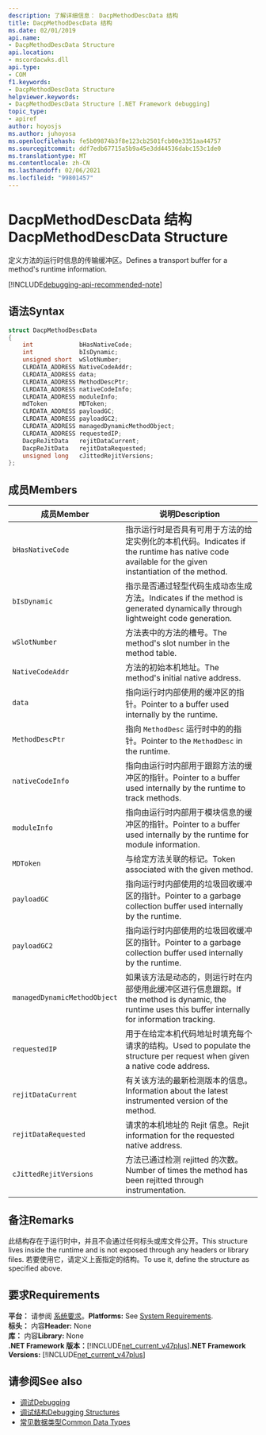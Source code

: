 ```yaml
---
description: 了解详细信息： DacpMethodDescData 结构
title: DacpMethodDescData 结构
ms.date: 02/01/2019
api.name:
- DacpMethodDescData Structure
api.location:
- mscordacwks.dll
api.type:
- COM
f1.keywords:
- DacpMethodDescData Structure
helpviewer.keywords:
- DacpMethodDescData Structure [.NET Framework debugging]
topic_type:
- apiref
author: hoyosjs
ms.author: juhoyosa
ms.openlocfilehash: fe5b09874b3f8e123cb2501fcb00e3351aa44757
ms.sourcegitcommit: ddf7edb67715a5b9a45e3dd44536dabc153c1de0
ms.translationtype: MT
ms.contentlocale: zh-CN
ms.lasthandoff: 02/06/2021
ms.locfileid: "99801457"
---
```

# <a name="dacpmethoddescdata-structure"></a><span data-ttu-id="5432c-103">DacpMethodDescData 结构</span><span class="sxs-lookup"><span data-stu-id="5432c-103">DacpMethodDescData Structure</span></span>

<span data-ttu-id="5432c-104">定义方法的运行时信息的传输缓冲区。</span><span class="sxs-lookup"><span data-stu-id="5432c-104">Defines a transport buffer for a method's runtime information.</span></span>

[!INCLUDE[debugging-api-recommended-note](../../../../includes/debugging-api-recommended-note.md)]

## <a name="syntax"></a><span data-ttu-id="5432c-105">语法</span><span class="sxs-lookup"><span data-stu-id="5432c-105">Syntax</span></span>

```cpp
struct DacpMethodDescData
{
    int             bHasNativeCode;
    int             bIsDynamic;
    unsigned short  wSlotNumber;
    CLRDATA_ADDRESS NativeCodeAddr;
    CLRDATA_ADDRESS data;
    CLRDATA_ADDRESS MethodDescPtr;
    CLRDATA_ADDRESS nativeCodeInfo;
    CLRDATA_ADDRESS moduleInfo;
    mdToken         MDToken;
    CLRDATA_ADDRESS payloadGC;
    CLRDATA_ADDRESS payloadGC2;
    CLRDATA_ADDRESS managedDynamicMethodObject;
    CLRDATA_ADDRESS requestedIP;
    DacpReJitData   rejitDataCurrent;
    DacpReJitData   rejitDataRequested;
    unsigned long   cJittedRejitVersions;
};
```

## <a name="members"></a><span data-ttu-id="5432c-106">成员</span><span class="sxs-lookup"><span data-stu-id="5432c-106">Members</span></span>

| <span data-ttu-id="5432c-107">成员</span><span class="sxs-lookup"><span data-stu-id="5432c-107">Member</span></span>                       | <span data-ttu-id="5432c-108">说明</span><span class="sxs-lookup"><span data-stu-id="5432c-108">Description</span></span>                                                                                     |
| ---------------------------- | ----------------------------------------------------------------------------------------------- |
| `bHasNativeCode`             | <span data-ttu-id="5432c-109">指示运行时是否具有可用于方法的给定实例化的本机代码。</span><span class="sxs-lookup"><span data-stu-id="5432c-109">Indicates if the runtime has native code available for the given instantiation of the method.</span></span> |
| `bIsDynamic`                 | <span data-ttu-id="5432c-110">指示是否通过轻型代码生成动态生成方法。</span><span class="sxs-lookup"><span data-stu-id="5432c-110">Indicates if the method is generated dynamically through lightweight code generation.</span></span>           |
| `wSlotNumber`                | <span data-ttu-id="5432c-111">方法表中的方法的槽号。</span><span class="sxs-lookup"><span data-stu-id="5432c-111">The method's slot number in the method table.</span></span>                                                   |
| `NativeCodeAddr`             | <span data-ttu-id="5432c-112">方法的初始本机地址。</span><span class="sxs-lookup"><span data-stu-id="5432c-112">The method's initial native address.</span></span>                                                            |
| `data`                       | <span data-ttu-id="5432c-113">指向运行时内部使用的缓冲区的指针。</span><span class="sxs-lookup"><span data-stu-id="5432c-113">Pointer to a buffer used internally by the runtime.</span></span>                                             |
| `MethodDescPtr`              | <span data-ttu-id="5432c-114">指向 `MethodDesc` 运行时中的的指针。</span><span class="sxs-lookup"><span data-stu-id="5432c-114">Pointer to the `MethodDesc` in the runtime.</span></span>                                                     |
| `nativeCodeInfo`             | <span data-ttu-id="5432c-115">指向由运行时内部用于跟踪方法的缓冲区的指针。</span><span class="sxs-lookup"><span data-stu-id="5432c-115">Pointer to a buffer used internally by the runtime to track methods.</span></span>                            |
| `moduleInfo`                 | <span data-ttu-id="5432c-116">指向由运行时内部用于模块信息的缓冲区的指针。</span><span class="sxs-lookup"><span data-stu-id="5432c-116">Pointer to a buffer used internally by the runtime for module information.</span></span>                      |
| `MDToken`                    | <span data-ttu-id="5432c-117">与给定方法关联的标记。</span><span class="sxs-lookup"><span data-stu-id="5432c-117">Token associated with the given method.</span></span>                                                         |
| `payloadGC`                  | <span data-ttu-id="5432c-118">指向运行时内部使用的垃圾回收缓冲区的指针。</span><span class="sxs-lookup"><span data-stu-id="5432c-118">Pointer to a garbage collection buffer used internally by the runtime.</span></span>                          |
| `payloadGC2`                 | <span data-ttu-id="5432c-119">指向运行时内部使用的垃圾回收缓冲区的指针。</span><span class="sxs-lookup"><span data-stu-id="5432c-119">Pointer to a garbage collection buffer used internally by the runtime.</span></span>                          |
| `managedDynamicMethodObject` | <span data-ttu-id="5432c-120">如果该方法是动态的，则运行时在内部使用此缓冲区进行信息跟踪。</span><span class="sxs-lookup"><span data-stu-id="5432c-120">If the method is dynamic, the runtime uses this buffer internally for information tracking.</span></span>     |
| `requestedIP`                | <span data-ttu-id="5432c-121">用于在给定本机代码地址时填充每个请求的结构。</span><span class="sxs-lookup"><span data-stu-id="5432c-121">Used to populate the structure per request when given a native code address.</span></span>                    |
| `rejitDataCurrent`           | <span data-ttu-id="5432c-122">有关该方法的最新检测版本的信息。</span><span class="sxs-lookup"><span data-stu-id="5432c-122">Information about the latest instrumented version of the method.</span></span>                                   |
| `rejitDataRequested`         | <span data-ttu-id="5432c-123">请求的本机地址的 Rejit 信息。</span><span class="sxs-lookup"><span data-stu-id="5432c-123">Rejit information for the requested native address.</span></span>                                             |
| `cJittedRejitVersions`       | <span data-ttu-id="5432c-124">方法已通过检测 rejitted 的次数。</span><span class="sxs-lookup"><span data-stu-id="5432c-124">Number of times the method has been rejitted through instrumentation.</span></span>                           |

## <a name="remarks"></a><span data-ttu-id="5432c-125">备注</span><span class="sxs-lookup"><span data-stu-id="5432c-125">Remarks</span></span>

<span data-ttu-id="5432c-126">此结构存在于运行时中，并且不会通过任何标头或库文件公开。</span><span class="sxs-lookup"><span data-stu-id="5432c-126">This structure lives inside the runtime and is not exposed through any headers or library files.</span></span> <span data-ttu-id="5432c-127">若要使用它，请定义上面指定的结构。</span><span class="sxs-lookup"><span data-stu-id="5432c-127">To use it, define the structure as specified above.</span></span>

## <a name="requirements"></a><span data-ttu-id="5432c-128">要求</span><span class="sxs-lookup"><span data-stu-id="5432c-128">Requirements</span></span>

<span data-ttu-id="5432c-129">**平台：** 请参阅 [系统要求](../../get-started/system-requirements.md)。</span><span class="sxs-lookup"><span data-stu-id="5432c-129">**Platforms:** See [System Requirements](../../get-started/system-requirements.md).</span></span>  
<span data-ttu-id="5432c-130">**标头：** 内容</span><span class="sxs-lookup"><span data-stu-id="5432c-130">**Header:** None</span></span>  
<span data-ttu-id="5432c-131">**库：** 内容</span><span class="sxs-lookup"><span data-stu-id="5432c-131">**Library:** None</span></span>  
<span data-ttu-id="5432c-132">**.NET Framework 版本：**[!INCLUDE[net_current_v47plus](../../../../includes/net-current-v47plus.md)]</span><span class="sxs-lookup"><span data-stu-id="5432c-132">**.NET Framework Versions:** [!INCLUDE[net_current_v47plus](../../../../includes/net-current-v47plus.md)]</span></span>  

## <a name="see-also"></a><span data-ttu-id="5432c-133">请参阅</span><span class="sxs-lookup"><span data-stu-id="5432c-133">See also</span></span>

- [<span data-ttu-id="5432c-134">调试</span><span class="sxs-lookup"><span data-stu-id="5432c-134">Debugging</span></span>](index.md)
- [<span data-ttu-id="5432c-135">调试结构</span><span class="sxs-lookup"><span data-stu-id="5432c-135">Debugging Structures</span></span>](debugging-structures.md)
- [<span data-ttu-id="5432c-136">常见数据类型</span><span class="sxs-lookup"><span data-stu-id="5432c-136">Common Data Types</span></span>](../common-data-types-unmanaged-api-reference.md)
